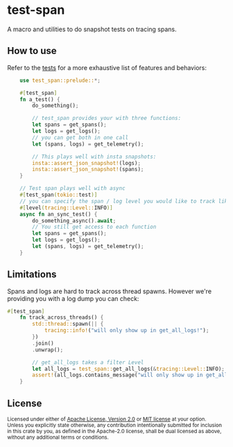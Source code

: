 # test-span

A macro and utilities to do snapshot tests on tracing spans.

## How to use

Refer to the [tests](test-span/tests/tests.rs) for a more exhaustive list of features and behaviors:

```rust
    use test_span::prelude::*;

    #[test_span]
    fn a_test() {
        do_something();

        // test_span provides your with three functions:
        let spans = get_spans();
        let logs = get_logs();
        // you can get both in one call
        let (spans, logs) = get_telemetry();

        // This plays well with insta snapshots:
        insta::assert_json_snapshot!(logs);
        insta::assert_json_snapshot!(spans);
    }

    // Test span plays well with async
    #[test_span(tokio::test)]
    // you can specify the span / log level you would like to track like this:
    #[level(tracing::Level::INFO)]
    async fn an_sync_test() {
        do_something_async().await;
        // You still get access to each function
        let spans = get_spans();
        let logs = get_logs();
        let (spans, logs) = get_telemetry();
    }
```

## Limitations

Spans and logs are hard to track across thread spawns. However we're providing you with a log dump you can check:

```rust
#[test_span]
    fn track_across_threads() {
        std::thread::spawn(|| {
            tracing::info!("will only show up in get_all_logs!");
        })
        .join()
        .unwrap();

        // get_all_logs takes a filter Level
        let all_logs = test_span::get_all_logs(&tracing::Level::INFO);
        assert!(all_logs.contains_message("will only show up in get_all_logs!"));
    }
```

## License

<sup>
Licensed under either of <a href="LICENSE-APACHE">Apache License, Version
2.0</a> or <a href="LICENSE-MIT">MIT license</a> at your option.
</sup>

<br>

<sub>
Unless you explicitly state otherwise, any contribution intentionally submitted
for inclusion in this crate by you, as defined in the Apache-2.0 license, shall
be dual licensed as above, without any additional terms or conditions.
</sub>
